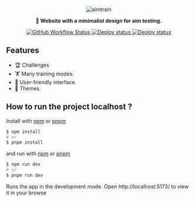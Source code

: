 
<br>
<p align="center">
   <img
        alt="aimtrain"
        src="https://lh3.googleusercontent.com/pw/AIL4fc9ByaI7rk06WDWIdLW3r9j6BeutgF1amR2X2prhgt0pLzuUy1Bs25ExxDLYijgLhD4yzlojF7bAJs9L-zwjaBrsQmpyTrimXdT77-TKwZFRSa23ATMo_t-9JLa6RpHrBkzwKhvlg8K5ndqn4gKrtlbM=w650-h190-s-no?authuser=0"
    />

  <p align="center">
    <b>🎯 Website with a minimalist design for aim testing.</b>

<p align="center">
  <a href="https://github.com/shiroyam/aimtrain.ru/actions">
    <img alt="GitHub Workflow Status" src="https://img.shields.io/github/actions/workflow/status/shiroyam/aimtrain.ru/check.yml?branch=master">
  </a>
   <a href="https://www.aimtrain.ru/">
    <img alt="Deploy status" src="https://vercelbadge.vercel.app/api/shiroyam/aimtrain.ru?style=flat">
  </a>
   <a href="https://aimtrain-stoorybook-ovpygg5pm-shiroyam.vercel.app/?path=/story/article--default">
    <img alt="Deploy status" src="https://img.shields.io/badge/storybook-passing?color=FF4785">
  </a>
</p>
</p>

## Features

 - 🏆 Challenges 
 - 🏋️ Many training modes.
 - 🏺 User-friendly interface.
 - 🎨 Themes.

## How to run the project localhost ?

Install with [npm](https://www.npmjs.com/) or [pnpm](https://pnpm.io/)

```bash
$ npm install
# or
$ pnpm install
```

and run with [npm](https://www.npmjs.com/) or [pnpm](https://pnpm.io/)

```bash
$ npm run dev
# or
$ pnpm run dev
```
Runs the app in the development mode.
Open http://localhost:5173/ to view it in your browse
